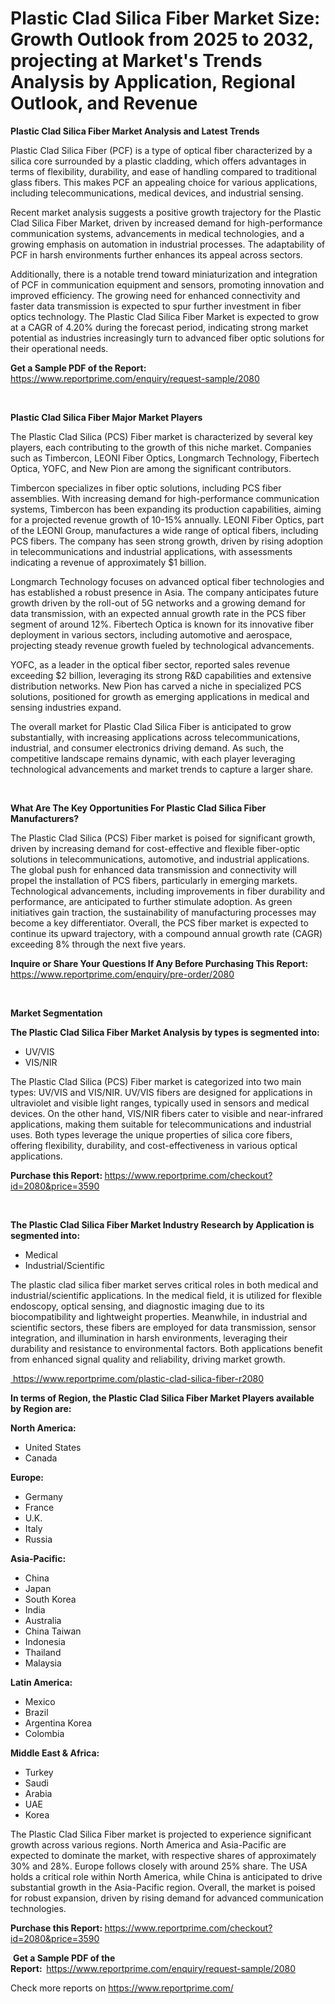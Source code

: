 <p><h1>Plastic Clad Silica Fiber Market Size: Growth Outlook from 2025 to 2032, projecting at Market's Trends Analysis by Application, Regional Outlook, and Revenue</h1></p><p><strong>Plastic Clad Silica Fiber Market Analysis and Latest Trends</strong></p>
<p><p>Plastic Clad Silica Fiber (PCF) is a type of optical fiber characterized by a silica core surrounded by a plastic cladding, which offers advantages in terms of flexibility, durability, and ease of handling compared to traditional glass fibers. This makes PCF an appealing choice for various applications, including telecommunications, medical devices, and industrial sensing. </p><p>Recent market analysis suggests a positive growth trajectory for the Plastic Clad Silica Fiber Market, driven by increased demand for high-performance communication systems, advancements in medical technologies, and a growing emphasis on automation in industrial processes. The adaptability of PCF in harsh environments further enhances its appeal across sectors.</p><p>Additionally, there is a notable trend toward miniaturization and integration of PCF in communication equipment and sensors, promoting innovation and improved efficiency. The growing need for enhanced connectivity and faster data transmission is expected to spur further investment in fiber optics technology. The Plastic Clad Silica Fiber Market is expected to grow at a CAGR of 4.20% during the forecast period, indicating strong market potential as industries increasingly turn to advanced fiber optic solutions for their operational needs.</p></p>
<p><strong>Get a Sample PDF of the Report:&nbsp;</strong> <a href="https://www.reportprime.com/enquiry/request-sample/2080?utm_campaign=2983&utm_medium=2&utm_source=Github&utm_content=ia&utm_term=18032025&utm_id=plastic-clad-silica-fiber">https://www.reportprime.com/enquiry/request-sample/2080</a></p>
<p>&nbsp;</p>
<p><strong>Plastic Clad Silica Fiber Major Market Players</strong></p>
<p><p>The Plastic Clad Silica (PCS) Fiber market is characterized by several key players, each contributing to the growth of this niche market. Companies such as Timbercon, LEONI Fiber Optics, Longmarch Technology, Fibertech Optica, YOFC, and New Pion are among the significant contributors.</p><p>Timbercon specializes in fiber optic solutions, including PCS fiber assemblies. With increasing demand for high-performance communication systems, Timbercon has been expanding its production capabilities, aiming for a projected revenue growth of 10-15% annually. LEONI Fiber Optics, part of the LEONI Group, manufactures a wide range of optical fibers, including PCS fibers. The company has seen strong growth, driven by rising adoption in telecommunications and industrial applications, with assessments indicating a revenue of approximately $1 billion.</p><p>Longmarch Technology focuses on advanced optical fiber technologies and has established a robust presence in Asia. The company anticipates future growth driven by the roll-out of 5G networks and a growing demand for data transmission, with an expected annual growth rate in the PCS fiber segment of around 12%. Fibertech Optica is known for its innovative fiber deployment in various sectors, including automotive and aerospace, projecting steady revenue growth fueled by technological advancements.</p><p>YOFC, as a leader in the optical fiber sector, reported sales revenue exceeding $2 billion, leveraging its strong R&D capabilities and extensive distribution networks. New Pion has carved a niche in specialized PCS solutions, positioned for growth as emerging applications in medical and sensing industries expand.</p><p>The overall market for Plastic Clad Silica Fiber is anticipated to grow substantially, with increasing applications across telecommunications, industrial, and consumer electronics driving demand. As such, the competitive landscape remains dynamic, with each player leveraging technological advancements and market trends to capture a larger share.</p></p>
<p>&nbsp;</p>
<p><strong>What Are The Key Opportunities For Plastic Clad Silica Fiber Manufacturers?</strong></p>
<p><p>The Plastic Clad Silica (PCS) Fiber market is poised for significant growth, driven by increasing demand for cost-effective and flexible fiber-optic solutions in telecommunications, automotive, and industrial applications. The global push for enhanced data transmission and connectivity will propel the installation of PCS fibers, particularly in emerging markets. Technological advancements, including improvements in fiber durability and performance, are anticipated to further stimulate adoption. As green initiatives gain traction, the sustainability of manufacturing processes may become a key differentiator. Overall, the PCS fiber market is expected to continue its upward trajectory, with a compound annual growth rate (CAGR) exceeding 8% through the next five years.</p></p>
<p><strong>Inquire or Share Your Questions If Any Before Purchasing This Report:</strong> <a href="https://www.reportprime.com/enquiry/pre-order/2080?utm_campaign=2983&utm_medium=2&utm_source=Github&utm_content=ia&utm_term=18032025&utm_id=plastic-clad-silica-fiber">https://www.reportprime.com/enquiry/pre-order/2080</a></p>
<p>&nbsp;</p>
<p><strong>Market Segmentation</strong></p>
<p><strong>The Plastic Clad Silica Fiber Market Analysis by types is segmented into:</strong></p>
<p><ul><li>UV/VIS</li><li>VIS/NIR</li></ul></p>
<p><p>The Plastic Clad Silica (PCS) Fiber market is categorized into two main types: UV/VIS and VIS/NIR. UV/VIS fibers are designed for applications in ultraviolet and visible light ranges, typically used in sensors and medical devices. On the other hand, VIS/NIR fibers cater to visible and near-infrared applications, making them suitable for telecommunications and industrial uses. Both types leverage the unique properties of silica core fibers, offering flexibility, durability, and cost-effectiveness in various optical applications.</p></p>
<p><strong>Purchase this Report:&nbsp;</strong><a href="https://www.reportprime.com/checkout?id=2080&price=3590&utm_campaign=2983&utm_medium=2&utm_source=Github&utm_content=ia&utm_term=18032025&utm_id=plastic-clad-silica-fiber">https://www.reportprime.com/checkout?id=2080&price=3590</a></p>
<p>&nbsp;</p>
<p><strong>The Plastic Clad Silica Fiber Market Industry Research by Application is segmented into:</strong></p>
<p><ul><li>Medical</li><li>Industrial/Scientific</li></ul></p>
<p><p>The plastic clad silica fiber market serves critical roles in both medical and industrial/scientific applications. In the medical field, it is utilized for flexible endoscopy, optical sensing, and diagnostic imaging due to its biocompatibility and lightweight properties. Meanwhile, in industrial and scientific sectors, these fibers are employed for data transmission, sensor integration, and illumination in harsh environments, leveraging their durability and resistance to environmental factors. Both applications benefit from enhanced signal quality and reliability, driving market growth.</p></p>
<p><a href="https://www.reportprime.com/plastic-clad-silica-fiber-r2080?utm_campaign=2983&utm_medium=2&utm_source=Github&utm_content=ia&utm_term=18032025&utm_id=plastic-clad-silica-fiber">&nbsp;https://www.reportprime.com/plastic-clad-silica-fiber-r2080</a></p>
<p><strong>In terms of Region, the Plastic Clad Silica Fiber Market Players available by Region are:</strong></p>
<p>
    <p> <strong> North America: </strong>
        <ul>
            <li>United States</li>
            <li>Canada</li>
        </ul>
        </p> 
    <p> <strong> Europe: </strong>
        <ul>
            <li>Germany</li>
            <li>France</li>
            <li>U.K.</li>
            <li>Italy</li>
            <li>Russia</li>
        </ul>
        </p> 
    <p> <strong> Asia-Pacific: </strong>
        <ul>
            <li>China</li>
            <li>Japan</li>
            <li>South Korea</li>
            <li>India</li>
            <li>Australia</li>
            <li>China Taiwan</li>
            <li>Indonesia</li>
            <li>Thailand</li>
            <li>Malaysia</li>
        </ul>
        </p> 
    <p> <strong> Latin America: </strong>
        <ul>
            <li>Mexico</li>
            <li>Brazil</li>
            <li>Argentina Korea</li>
            <li>Colombia</li>
        </ul>
        </p> 
    <p> <strong> Middle East & Africa: </strong>
        <ul>
            <li>Turkey</li>
            <li>Saudi</li>
            <li>Arabia</li>
            <li>UAE</li>
            <li>Korea</li>
        </ul>
    </p>
    </p>
<p><p>The Plastic Clad Silica Fiber market is projected to experience significant growth across various regions. North America and Asia-Pacific are expected to dominate the market, with respective shares of approximately 30% and 28%. Europe follows closely with around 25% share. The USA holds a critical role within North America, while China is anticipated to drive substantial growth in the Asia-Pacific region. Overall, the market is poised for robust expansion, driven by rising demand for advanced communication technologies.</p></p>
<p><strong>Purchase this Report: </strong><a href="https://www.reportprime.com/checkout?id=2080&price=3590&utm_campaign=2983&utm_medium=2&utm_source=Github&utm_content=ia&utm_term=18032025&utm_id=plastic-clad-silica-fiber">https://www.reportprime.com/checkout?id=2080&price=3590</a></p>
<p>&nbsp;<strong>Get a Sample PDF of the Report:&nbsp;&nbsp;</strong><a href="https://www.reportprime.com/enquiry/request-sample/2080?utm_campaign=2983&utm_medium=2&utm_source=Github&utm_content=ia&utm_term=18032025&utm_id=plastic-clad-silica-fiber">https://www.reportprime.com/enquiry/request-sample/2080</a></p>
<p><strong></strong></p>
<p>Check more reports on <a href="https://www.reportprime.com/?utm_campaign=2983&utm_medium=2&utm_source=Github&utm_content=ia&utm_term=18032025&utm_id=plastic-clad-silica-fiber">https://www.reportprime.com/</a></p>